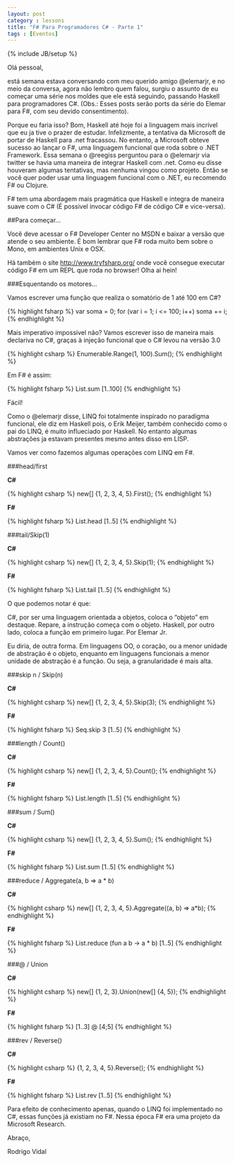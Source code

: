 ```yaml
---
layout: post
category : lessons
title: "F# Para Programadores C# - Parte 1"
tags : [Eventos]
---
```

{% include JB/setup %}

Olá pessoal,

está semana estava conversando com meu querido amigo @elemarjr, e no meio da conversa, agora não lembro quem falou, surgiu o assunto de eu começar uma série nos moldes que ele está seguindo, passando Haskell para programadores C#. (Obs.: Esses posts serão ports da série do Elemar para F#, com seu devido consentimento).

Porque eu faria isso? Bom, Haskell até hoje foi a linguagem mais incrível que eu ja tive o prazer de estudar. Infelizmente, a tentativa da Microsoft de portar de Haskell para .net fracassou. No entanto, a Microsoft obteve sucesso ao lançar o F#, uma linguagem funcional que roda sobre o .NET Framework. Essa semana o @reegiss perguntou para o @elemarjr via twitter se havia uma maneira de integrar Haskell com .net. Como eu disse houveram algumas tentativas, mas nenhuma vingou como projeto. Então se você quer poder usar uma linguagem funcional com o .NET, eu recomendo F# ou Clojure.

F# tem uma abordagem mais pragmática que Haskell e integra de maneira suave com o C# (É possivel invocar código F# de código C# e vice-versa).

##Para começar…

Você deve acessar o F# Developer Center no MSDN e baixar a versão que atende o seu ambiente. É bom lembrar que F# roda muito bem sobre o Mono, em ambientes Unix e OSX.

Há também o site http://www.tryfsharp.org/ onde você consegue executar código F# em um REPL que roda no browser! Olha ai hein!

###Esquentando os motores…

Vamos escrever uma função que realiza o somatório de 1 até 100 em C#?

{% highlight fsharp %}
var soma = 0;
for (var i = 1; i <= 100; i++)
    soma += i;
{% endhighlight %}

Mais imperativo impossivel não? Vamos escrever isso de maneira mais declariva no C#, graças à injeção funcional que o C# levou na versão 3.0 

 {% highlight csharp %}
Enumerable.Range(1, 100).Sum();
{% endhighlight %}

Em F# é assim:

{% highlight fsharp %}
List.sum [1..100]
{% endhighlight %}

Fácil!

Como o @elemarjr disse, LINQ foi totalmente inspirado no paradigma funcional, ele diz em Haskell pois, o Erik Meijer, também conhecido como o pai do LINQ, é muito influeciado por Haskell. No entanto algumas abstrações ja estavam presentes mesmo antes disso em LISP.

Vamos ver como fazemos algumas operações com LINQ em F#.

###head/first

**C#**

 {% highlight csharp %}
new[] {1, 2, 3, 4, 5}.First();
{% endhighlight %}

**F#**

 {% highlight fsharp %}
List.head [1..5]
{% endhighlight %}

###tail/Skip(1)

**C#**

 {% highlight csharp %}
new[] {1, 2, 3, 4, 5}.Skip(1);
{% endhighlight %}

**F#**

 {% highlight fsharp %}
List.tail [1..5]
{% endhighlight %}

O que podemos notar é que:

C#, por ser uma linguagem orientada a objetos, coloca o “objeto” em destaque. Repare, a instrução começa com o objeto. Haskell, por outro lado, coloca a função em primeiro lugar. Por Elemar Jr.

Eu diria, de outra forma. Em linguagens OO, o coração, ou a menor unidade de abstração é o objeto, enquanto em linguagens funcionais a menor unidade de abstração é a função. Ou seja, a granularidade é mais alta.

###skip n / Skip(n)

**C#**

 {% highlight csharp %}
new[] {1, 2, 3, 4, 5}.Skip(3);
{% endhighlight %}

**F#**

 {% highlight fsharp %}
Seq.skip 3 [1..5]
{% endhighlight %}

###length / Count()

**C#**

 {% highlight csharp %}
new[] {1, 2, 3, 4, 5}.Count();
{% endhighlight %}

**F#**

 {% highlight fsharp %}
List.length [1..5]
{% endhighlight %}

###sum / Sum()

**C#**

 {% highlight csharp %}
new[] {1, 2, 3, 4, 5}.Sum();
{% endhighlight %}

**F#**

 {% highlight fsharp %}
List.sum [1..5]
{% endhighlight %}

###reduce / Aggregate(a, b => a * b)

**C#**

{% highlight csharp %}
new[] {1, 2, 3, 4, 5}.Aggregate((a, b) => a*b);
{% endhighlight %}

**F#**

 {% highlight fsharp %}
List.reduce (fun a b -> a * b) [1..5]
{% endhighlight %}

###@ / Union

**C#**

 {% highlight csharp %}
new[] {1, 2, 3}.Union(new[] {4, 5});
{% endhighlight %}

**F#**

 {% highlight fsharp %}
[1..3] @ [4;5]
{% endhighlight %}

###rev / Reverse()

**C#**

 {% highlight csharp %}
{1, 2, 3, 4, 5}.Reverse();
{% endhighlight %}

**F#**

 {% highlight fsharp %}
List.rev [1..5]
{% endhighlight %}

Para efeito de conhecimento apenas, quando o LINQ foi implementado no C#, essas funções já existiam no F#. Nessa época F# era uma projeto da Microsoft Research.

Abraço,

Rodrigo Vidal

